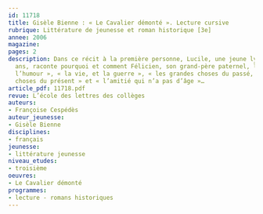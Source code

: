 ```yaml
---
id: 11718
title: Gisèle Bienne : « Le Cavalier démonté ». Lecture cursive
rubrique: Littérature de jeunesse et roman historique [3e]
annee: 2006
magazine: 
pages: 2
description: Dans ce récit à la première personne, Lucile, une jeune lycéenne de quinze
  ans, raconte pourquoi et comment Félicien, son grand-père paternel, lui a « appris
  l’humour », « la vie, et la guerre », « les grandes choses du passé, les petites
  choses du présent » et « l’amitié qui n’a pas d’âge »…
article_pdf: 11718.pdf
revue: L’école des lettres des collèges
auteurs:
- Françoise Cespédès
auteur_jeunesse:
- Gisèle Bienne
disciplines:
- français
jeunesse:
- littérature jeunesse
niveau_etudes:
- troisième
oeuvres:
- Le Cavalier démonté
programmes:
- lecture - romans historiques
---
```

